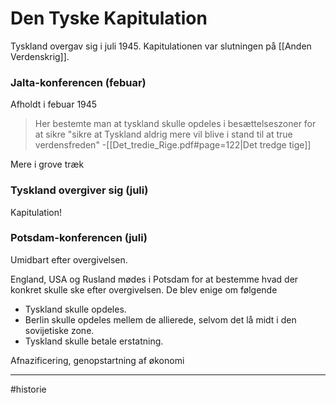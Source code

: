 # Den Tyske Kapitulation
Tyskland overgav sig i juli 1945. Kapitulationen var slutningen på [[Anden Verdenskrig]].

### Jalta-konferencen (febuar)
Afholdt i febuar 1945

>Her bestemte man at tyskland skulle opdeles i besættelseszoner for at sikre "sikre at Tyskland aldrig mere vil blive i stand til at true verdensfreden"
>\-[[Det_tredie_Rige.pdf#page=122|Det tredge tige]]

Mere i grove træk

### Tyskland overgiver sig (juli)
Kapitulation!

### Potsdam-konferencen (juli)
Umidbart efter overgivelsen.

England, USA og Rusland mødes i Potsdam for at bestemme hvad der konkret skulle ske efter overgivelsen. De blev enige om følgende
- Tyskland skulle opdeles.
- Berlin skulle opdeles mellem de allierede, selvom det lå midt i den sovijetiske zone.
- Tyskland skulle betale erstatning.

Afnazificering, genopstartning af økonomi

---
#historie 
